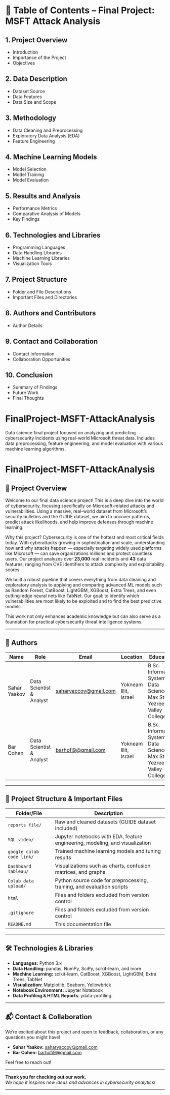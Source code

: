 # 📘 Table of Contents – Final Project: MSFT Attack Analysis

## 1. Project Overview
- Introduction  
- Importance of the Project  
- Objectives  

## 2. Data Description
- Dataset Source  
- Data Features  
- Data Size and Scope  

## 3. Methodology
- Data Cleaning and Preprocessing  
- Exploratory Data Analysis (EDA)  
- Feature Engineering  

## 4. Machine Learning Models
- Model Selection  
- Model Training  
- Model Evaluation  

## 5. Results and Analysis
- Performance Metrics  
- Comparative Analysis of Models  
- Key Findings  

## 6. Technologies and Libraries
- Programming Languages  
- Data Handling Libraries  
- Machine Learning Libraries  
- Visualization Tools  

## 7. Project Structure
- Folder and File Descriptions  
- Important Files and Directories  

## 8. Authors and Contributors
- Author Details

## 9. Contact and Collaboration
- Contact Information  
- Collaboration Opportunities  

## 10. Conclusion
- Summary of Findings  
- Future Work  
- Final Thoughts


# FinalProject-MSFT-AttackAnalysis
Data science final project focused on analyzing and predicting cybersecurity incidents using real-world Microsoft threat data. Includes data preprocessing, feature engineering, and model evaluation with various machine learning algorithms.

# FinalProject-MSFT-AttackAnalysis

## 🚀 Project Overview

Welcome to our final data science project! This is a deep dive into the world of cybersecurity, focusing specifically on Microsoft-related attacks and vulnerabilities. Using a massive, real-world dataset from Microsoft’s security bulletins and the GUIDE dataset, we aim to uncover patterns, predict attack likelihoods, and help improve defenses through machine learning.

Why this project? Cybersecurity is one of the hottest and most critical fields today. With cyberattacks growing in sophistication and scale, understanding how and why attacks happen — especially targeting widely used platforms like Microsoft — can save organizations millions and protect countless users. Our project analyzes over **23,000** real incidents and **43** data features, ranging from CVE identifiers to attack complexity and exploitability scores.

We built a robust pipeline that covers everything from data cleaning and exploratory analysis to applying and comparing advanced ML models such as Random Forest, CatBoost, LightGBM, XGBoost, Extra Trees, and even cutting-edge neural nets like TabNet. Our goal: to identify which vulnerabilities are most likely to be exploited and to find the best predictive models.

This work not only enhances academic knowledge but can also serve as a foundation for practical cybersecurity threat intelligence systems.

---

## 👥 Authors

| Name         | Role                    | Email                  | Location           | Education                                |
|--------------|-------------------------|------------------------|--------------------|-----------------------------------------|
| Sahar Yaakov | Data Scientist & Analyst | saharyaccov@gmail.com | Yokneam Illit, Israel | B.Sc. Information Systems & Data Science, Max Stern Yezreel Valley College|
| Bar Cohen    | Data Scientist & Analyst | barhofi9@gmail.com    | Yokneam Illit, Israel| B.Sc. Information Systems & Data Science, Max Stern Yezreel Valley College |

---

## 📁 Project Structure & Important Files

| Folder/File     | Description                                           |
|-----------------|-------------------------------------------------------|
| `reports file/`         | Raw and cleaned datasets (GUIDE dataset included)     |
| `SQL video/`    | Jupyter notebooks with EDA, feature engineering, modeling, and visualization |
| `google colab code link/`       | Trained machine learning models and tuning results    |
| `Dashboard Tableau/`      | Visualizations such as charts, confusion matrices, and graphs |
| `Colab data upload/`          | Python source code for preprocessing, training, and evaluation scripts |
| `html`    | Files and folders excluded from version control       |
| `.gitignore`    | Files and folders excluded from version control       |
| `README.md`     | This documentation file                                |

---

## 🛠 Technologies & Libraries

- **Languages:** Python 3.x  
- **Data Handling:** pandas, NumPy, SciPy, scikit-learn, and more
- **Machine Learning:** scikit-learn, CatBoost, XGBoost, LightGBM, Extra Trees, TabNet  
- **Visualization:** Matplotlib, Seaborn, Yellowbrick  
- **Notebook Environment:** Jupyter Notebook  
- **Data Profiling & HTML Reports**: ydata-profiling.

---

## 📬 Contact & Collaboration

We’re excited about this project and open to feedback, collaboration, or any questions you might have!

- **Sahar Yaakov:** saharyaccov@gmail.com  
- **Bar Cohen:** barhofi9@gmail.com 

Feel free to reach out!

---

**Thank you for checking out our work.**  
*We hope it inspires new ideas and advances in cybersecurity analytics!*

---

